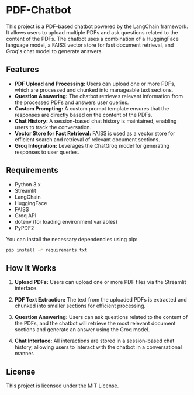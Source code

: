 # PDF-Chatbot

This project is a PDF-based chatbot powered by the LangChain framework. It allows users to upload multiple PDFs and ask questions related to the content of the PDFs. The chatbot uses a combination of a HuggingFace language model, a FAISS vector store for fast document retrieval, and Groq's chat model to generate answers.

## Features

- **PDF Upload and Processing:** Users can upload one or more PDFs, which are processed and chunked into manageable text sections.
- **Question Answering:** The chatbot retrieves relevant information from the processed PDFs and answers user queries.
- **Custom Prompting:** A custom prompt template ensures that the responses are directly based on the content of the PDFs.
- **Chat History:** A session-based chat history is maintained, enabling users to track the conversation.
- **Vector Store for Fast Retrieval:** FAISS is used as a vector store for efficient search and retrieval of relevant document sections.
- **Groq Integration:** Leverages the ChatGroq model for generating responses to user queries.

## Requirements

- Python 3.x
- Streamlit
- LangChain
- HuggingFace
- FAISS
- Groq API
- dotenv (for loading environment variables)
- PyPDF2

You can install the necessary dependencies using pip:

```bash
pip install -r requirements.txt
```

## How It Works

1. **Upload PDFs:** Users can upload one or more PDF files via the Streamlit interface.
   
2. **PDF Text Extraction:** The text from the uploaded PDFs is extracted and chunked into smaller sections for efficient processing.

3. **Question Answering:** Users can ask questions related to the content of the PDFs, and the chatbot will retrieve the most relevant document sections and generate an answer using the Groq model.

4. **Chat Interface:** All interactions are stored in a session-based chat history, allowing users to interact with the chatbot in a conversational manner.

## License

This project is licensed under the MIT License.
